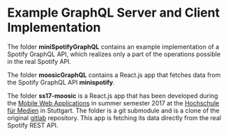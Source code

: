 # Example GraphQL Server and Client Implementation

The folder **miniSpotifyGraphQL** contains an example implementation of a Spotify GraphQL API, which realizes only a part of the operations possible in the real Spotify API.

The folder **moosicGraphQL** contains a React.js app that fetches data from the Spotify GraphQL API **minispotify**.

The folder **ss17-moosic** is a React.js app that has been developed during the [Mobile Web Applications](https://www.hdm-stuttgart.de/vorlesung_detail?vorlid=5212603) in summer semester 2017 at the [Hochschule für Medien](https://www.hdm-stuttgart.de/index_html) in Stuttgart. The folder is a git submodule and is a clone of the original [gitlab](https://gitlab.mi.hdm-stuttgart.de/mwa/ss17-moosic) repository.
This app is fetching its data directly from the real Spotify REST API. 

